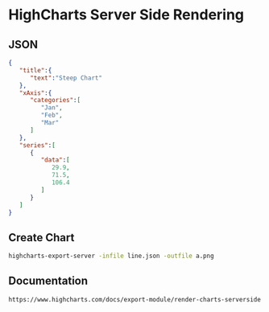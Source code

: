 # HighCharts Server Side Rendering

## JSON

```json
{
   "title":{
      "text":"Steep Chart"
   },
   "xAxis":{
      "categories":[
         "Jan",
         "Feb",
         "Mar"
      ]
   },
   "series":[
      {
         "data":[
            29.9,
            71.5,
            106.4
         ]
      }
   ]
}
```

## Create Chart

```bash
highcharts-export-server -infile line.json -outfile a.png
```

## Documentation

```html
https://www.highcharts.com/docs/export-module/render-charts-serverside
```
